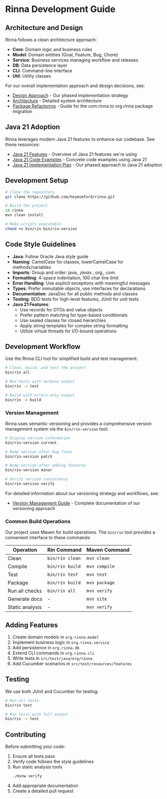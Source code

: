 <!-- Copyright (c) 2025 [Eric C. Mumford](https://github.com/heymumford) [@heymumford], Gemini Deep Research, Claude 3.7. -->

# Rinna Development Guide

## Architecture and Design

Rinna follows a clean architecture approach:

- **Core**: Domain logic and business rules
- **Model**: Domain entities (Goal, Feature, Bug, Chore)
- **Service**: Business services managing workflow and releases
- **DB**: Data persistence layer
- **CLI**: Command-line interface
- **Util**: Utility classes

For our overall implementation approach and design decisions, see:

- [Design Approach](design-approach.md) - Our phased implementation strategy
- [Architecture](architecture.md) - Detailed system architecture
- [Package Refactoring](package-refactoring.md) - Guide for the com.rinna to org.rinna package migration

## Java 21 Adoption

Rinna leverages modern Java 21 features to enhance our codebase. See these resources:

- [Java 21 Features](java21-features.md) - Overview of Java 21 features we're using
- [Java 21 Code Examples](java21-examples.md) - Concrete code examples using Java 21
- [Java 21 Implementation Plan](java21-implementation-plan.md) - Our phased approach to Java 21 adoption

## Development Setup

```bash
# Clone the repository
git clone https://github.com/heymumford/rinna.git

# Build the project
cd rinna
mvn clean install

# Make scripts executable
chmod +x bin/rin bin/rin-version
```

## Code Style Guidelines

- **Java**: Follow Oracle Java style guide
- **Naming**: CamelCase for classes, lowerCamelCase for methods/variables
- **Imports**: Group and order: java.*, javax.*, org.*, com.*
- **Formatting**: 4-space indentation, 100 char line limit
- **Error Handling**: Use explicit exceptions with meaningful messages
- **Types**: Prefer immutable objects, use interfaces for declarations
- **Documentation**: JavaDoc for all public methods and classes
- **Testing**: BDD tests for high-level features, JUnit for unit tests
- **Java 21 Features**:
  - Use records for DTOs and value objects
  - Prefer pattern matching for type-based conditionals
  - Use sealed classes for closed hierarchies
  - Apply string templates for complex string formatting
  - Utilize virtual threads for I/O-bound operations

## Development Workflow

Use the Rinna CLI tool for simplified build and test management:

```bash
# Clean, build, and test the project
bin/rin all

# Run tests with verbose output
bin/rin -v test

# Build with errors-only output
bin/rin -e build
```

### Version Management

Rinna uses semantic versioning and provides a comprehensive version management system via the `bin/rin-version` tool:

```bash
# Display version information
bin/rin-version current

# Bump version after bug fixes
bin/rin-version patch

# Bump version after adding features
bin/rin-version minor

# Verify version consistency
bin/rin-version verify
```

For detailed information about our versioning strategy and workflows, see:
- [Version Management Guide](version-management.md) - Complete documentation of our versioning approach

### Common Build Operations

Our project uses Maven for build operations. The `bin/rin` tool provides a convenient interface to these commands:

| Operation | Rin Command | Maven Command |
|-----------|-------------|---------------|
| Clean | `bin/rin clean` | `mvn clean` |
| Compile | `bin/rin build` | `mvn compile` |
| Test | `bin/rin test` | `mvn test` |
| Package | `bin/rin build` | `mvn package` |
| Run all checks | `bin/rin all` | `mvn verify` |
| Generate docs | - | `mvn site` |
| Static analysis | - | `mvn verify` |

## Adding Features

1. Create domain models in `org.rinna.model`
2. Implement business logic in `org.rinna.service`
3. Add persistence in `org.rinna.db`
4. Extend CLI commands in `org.rinna.cli`
5. Write tests in `src/test/java/org/rinna`
6. Add Cucumber scenarios in `src/test/resources/features`

## Testing

We use both JUnit and Cucumber for testing:

```bash
# Run all tests
bin/rin test

# Run tests with full output
bin/rin -v test
```

## Contributing

Before submitting your code:

1. Ensure all tests pass
2. Verify code follows the style guidelines
3. Run static analysis tools
   ```bash
   ./mvnw verify
   ```
4. Add appropriate documentation
5. Create a detailed pull request
